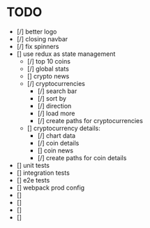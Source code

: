 # TODO

-   [/] better logo
-   [/] closing navbar
-   [/] fix spinners
-   [] use redux as state management
    -   [/] top 10 coins
    -   [/] global stats
    -   [] crypto news
    -   [/] cryptocurrencies
        -   [/] search bar
        -   [/] sort by
        -   [/] direction
        -   [/] load more
        -   [/] create paths for cryptocurrencies
    -   [] cryptocurrency details:
        -   [/] chart data
        -   [/] coin details
        -   [] coin news
        -   [/] create paths for coin details
-   [] unit tests
-   [] integration tests
-   [] e2e tests
-   [] webpack prod config
-   []
-   []
-   []
-   []
